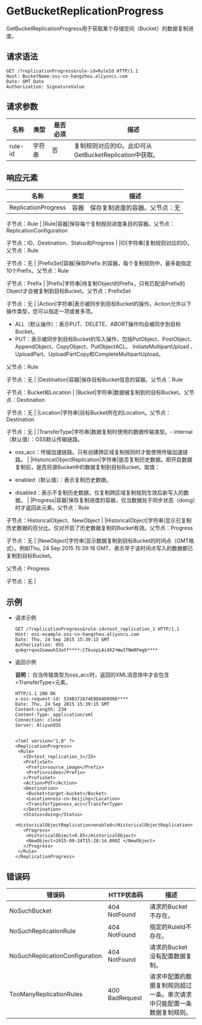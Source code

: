 # GetBucketReplicationProgress

GetBucketReplicationProgress用于获取某个存储空间（Bucket）的数据复制进度。

## 请求语法

```
GET /?replicationProgress&rule-id=RuleId HTTP/1.1
Host: BucketName.oss-cn-hangzhou.aliyuncs.com
Date: GMT Date
Authorization: SignatureValue
```

## 请求参数

|名称|类型|是否必须|描述|
|--|--|----|--|
|rule-id|字符串|否|复制规则对应的ID。此ID可从GetBucketReplication中获取。|

## 响应元素

|名称|类型|描述|
|--|--|--|
|ReplicationProgress|容器|保存复制进度的容器。父节点：无

子节点：Rule |
|Rule|容器|保存每个复制规则进度条目的容器。父节点：ReplicationConfiguration

子节点：ID、Destination、Status和Progress |
|ID|字符串|复制规则对应的ID。父节点：Rule

子节点：无 |
|PrefixSet|容器|保存Prefix 的容器，每个复制规则中，最多能指定10个Prefix。父节点：Rule

子节点：Prefix |
|Prefix|字符串|待复制Object的Prefix，只有匹配该Prefix的Object才会被复制到目标Bucket。父节点：PrefixSet

子节点：无 |
|Action|字符串|表示被同步到目标Bucket的操作。Action允许以下操作类型，您可以指定一项或者多项。

-   ALL（默认操作）：表示PUT、DELETE、ABORT操作均会被同步到目标Bucket。
-   PUT：表示被同步到目标Bucket的写入操作，包括PutObject、PostObject、AppendObject、CopyObject、PutObjectACL、 InitiateMultipartUpload 、 UploadPart、UploadPartCopy和CompleteMultipartUpload。

父节点：Rule

子节点：无 |
|Destination|容器|保存目标Bucket信息的容器。父节点：Rule

子节点：Bucket和Location |
|Bucket|字符串|数据被复制到的目标Bucket。父节点：Destination

子节点：无 |
|Location|字符串|目标Bucket所在的Location。父节点：Destination

子节点：无 |
|TransferType|字符串|数据复制时使用的数据传输类型。-   internal（默认值）：OSS默认传输链路。
-   oss\_acc：传输加速链路。只有创建跨区域复制规则时才能使用传输加速链路。 |
|HistoricalObjectReplication|字符串|是否复制历史数据。即开启数据复制前，是否将源Bucket中的数据复制到目标Bucket。取值：

-   enabled（默认值）：表示复制历史数据。
-   disabled：表示不复制历史数据，仅复制跨区域复制规则生效后新写入的数据。 |
|Progress|容器|保存复制进度的容器，仅当数据处于同步状态（doing）时才返回此元素。父节点：Rule

子节点：HistoricalObject、NewObject |
|HistoricalObject|字符串|显示已复制历史数据的百分比。仅对开启了历史数据复制的Bucket有效。父节点：Progress

子节点：无 |
|NewObject|字符串|显示数据复制到目标Bucket的时间点（GMT格式）。例如Thu, 24 Sep 2015 15:39:18 GMT，表示早于该时间点写入的数据都已复制到目标Bucket。

父节点：Progress

子节点：无 |

## 示例

-   请求示例

    ```
    GET /?replicationProgress&rule-id=test_replication_1 HTTP/1.1
    Host: oss-example.oss-cn-hangzhou.aliyuncs.com
    Date: Thu, 24 Sep 2015 15:39:15 GMT
    Authorization: OSS qn6qrrqxo2oawuk53otf****:CTkuxpLAi4XZ+WwIfNm0Fmgb****
    ```

-   返回示例

    **说明：** 仅当传输类型为oss\_acc时，返回的XML消息体中才会包含<TransferType\>元素。

    ```
    HTTP/1.1 200 OK
    x-oss-request-id: 534B371674E88A4D8906****
    Date: Thu, 24 Sep 2015 15:39:15 GMT
    Content-Length: 234
    Content-Type: application/xml
    Connection: close
    Server: AliyunOSS
    
    
    <?xml version="1.0" ?>
    <ReplicationProgress>
     <Rule>
       <ID>test_replication_1</ID>
       <PrefixSet>
        <Prefix>source_image</Prefix>
        <Prefix>video</Prefix>
       </PrefixSet>
       <Action>PUT</Action>
       <Destination>
        <Bucket>target-bucket</Bucket>
        <Location>oss-cn-beijing</Location>
        <TransferType>oss_acc</TransferType>
       </Destination>
       <Status>doing</Status>
       <HistoricalObjectReplication>enabled</HistoricalObjectReplication>
       <Progress>
        <HistoricalObject>0.85</HistoricalObject>
        <NewObject>2015-09-24T15:28:14.000Z </NewObject>
       </Progress>
     </Rule>
    </ReplicationProgress>
    ```


## 错误码

|错误码|HTTP状态码|描述|
|---|-------|--|
|NoSuchBucket|404 NotFound|请求的Bucket不存在。|
|NoSuchReplicationRule|404 NotFound|指定的RuleId不存在。|
|NoSuchReplicationConfiguration|404 NotFound|请求的Bucket没有配置数据复制。|
|TooManyReplicationRules|400 BadRequest|请求中配置的数据复制规则超过一条。单次请求中只能配置一条数据复制规则。 |

